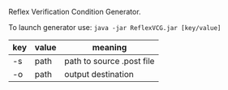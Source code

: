 Reflex Verification Condition Generator.

To launch generator use: ``java -jar ReflexVCG.jar [key/value]``

| key    | value | meaning                   |
|--------|-------|---------------------------|
| -s 	 | path  | path to source .post file |
| -o 	 | path  | output destination        |